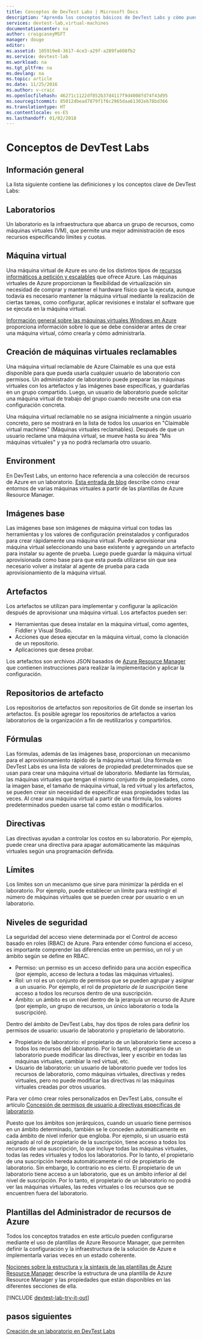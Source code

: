 ```yaml
---
title: Conceptos de DevTest Labs | Microsoft Docs
description: "Aprenda los conceptos básicos de DevTest Labs y cómo puede facilitar la creación, la administración y la supervisión de máquinas virtuales de Azure"
services: devtest-lab,virtual-machines
documentationcenter: na
author: craigcaseyMSFT
manager: douge
editor: 
ms.assetid: 105919e8-3617-4ce3-a29f-a289fa608fb2
ms.service: devtest-lab
ms.workload: na
ms.tgt_pltfrm: na
ms.devlang: na
ms.topic: article
ms.date: 11/25/2016
ms.author: v-craic
ms.openlocfilehash: 46271c1122df852b37d4117f9d4008fd74f43d95
ms.sourcegitcommit: 85012dbead7879f1f6c2965daa61302eb78bd366
ms.translationtype: HT
ms.contentlocale: es-ES
ms.lasthandoff: 01/02/2018
---
```

# <a name="devtest-labs-concepts"></a>Conceptos de DevTest Labs
## <a name="overview"></a>Información general
La lista siguiente contiene las definiciones y los conceptos clave de DevTest Labs:

## <a name="labs"></a>Laboratorios
Un laboratorio es la infraestructura que abarca un grupo de recursos, como máquinas virtuales (VM), que permite una mejor administración de esos recursos especificando límites y cuotas.

## <a name="virtual-machine"></a>Máquina virtual
Una máquina virtual de Azure es uno de los distintos tipos de [recursos informáticos a petición y escalables](https://docs.microsoft.com/azure/app-service/choose-web-site-cloud-service-vm) que ofrece Azure. Las máquinas virtuales de Azure proporcionan la flexibilidad de virtualización sin necesidad de comprar y mantener el hardware físico que la ejecuta, aunque todavía es necesario mantener la máquina virtual mediante la realización de ciertas tareas, como configurar, aplicar revisiones e instalar el software que se ejecuta en la máquina virtual.

[Información general sobre las máquinas virtuales Windows en Azure](https://docs.microsoft.com/azure/virtual-machines/virtual-machines-windows-overview) proporciona información sobre lo que se debe considerar antes de crear una máquina virtual, cómo crearla y cómo administrarla.

## <a name="claimable-vm"></a>Creación de máquinas virtuales reclamables
Una máquina virtual reclamable de Azure Claimable es una que está disponible para que pueda usarla cualquier usuario de laboratorio con permisos. Un administrador de laboratorio puede preparar las máquinas virtuales con los artefactos y las imágenes base específicas, y guardarlas en un grupo compartido. Luego, un usuario de laboratorio puede solicitar una máquina virtual de trabajo del grupo cuando necesite una con esa configuración concreta.

Una máquina virtual reclamable no se asigna inicialmente a ningún usuario concreto, pero se mostrará en la lista de todos los usuarios en "Claimable virtual machines" (Máquinas virtuales reclamables). Después de que un usuario reclame una máquina virtual, se mueve hasta su área "Mis máquinas virtuales" y ya no podrá reclamarla otro usuario.

## <a name="environment"></a>Environment
En DevTest Labs, un entorno hace referencia a una colección de recursos de Azure en un laboratorio. [Esta entrada de blog](https://blogs.msdn.microsoft.com/devtestlab/2016/11/16/connect-2016-news-for-azure-devtest-labs-azure-resource-manager-template-based-environments-vm-auto-shutdown-and-more/) describe cómo crear entornos de varias máquinas virtuales a partir de las plantillas de Azure Resource Manager.

## <a name="base-images"></a>Imágenes base
Las imágenes base son imágenes de máquina virtual con todas las herramientas y los valores de configuración preinstalados y configurados para crear rápidamente una máquina virtual. Puede aprovisionar una máquina virtual seleccionando una base existente y agregando un artefacto para instalar su agente de prueba. Luego puede guardar la máquina virtual aprovisionada como base para que esta pueda utilizarse sin que sea necesario volver a instalar al agente de prueba para cada aprovisionamiento de la máquina virtual.

## <a name="artifacts"></a>Artefactos
Los artefactos se utilizan para implementar y configurar la aplicación después de aprovisionar una máquina virtual. Los artefactos pueden ser:

* Herramientas que desea instalar en la máquina virtual, como agentes, Fiddler y Visual Studio.
* Acciones que desea ejecutar en la máquina virtual, como la clonación de un repositorio.
* Aplicaciones que desea probar.

Los artefactos son archivos JSON basados de [Azure Resource Manager](../azure-resource-manager/resource-group-overview.md) que contienen instrucciones para realizar la implementación y aplicar la configuración.

## <a name="artifact-repositories"></a>Repositorios de artefacto
Los repositorios de artefactos son repositorios de Git donde se insertan los artefactos. Es posible agregar los repositorios de artefactos a varios laboratorios de la organización a fin de reutilizarlos y compartirlos.

## <a name="formulas"></a>Fórmulas
Las fórmulas, además de las imágenes base, proporcionan un mecanismo para el aprovisionamiento rápido de la máquina virtual. Una fórmula en DevTest Labs es una lista de valores de propiedad predeterminados que se usan para crear una máquina virtual de laboratorio.
Mediante las fórmulas, las máquinas virtuales que tengan el mismo conjunto de propiedades, como la imagen base, el tamaño de máquina virtual, la red virtual y los artefactos, se pueden crear sin necesidad de especificar esas propiedades todas las veces. Al crear una máquina virtual a partir de una fórmula, los valores predeterminados pueden usarse tal como están o modificarlos.

## <a name="policies"></a>Directivas
Las directivas ayudan a controlar los costos en su laboratorio. Por ejemplo, puede crear una directiva para apagar automáticamente las máquinas virtuales según una programación definida.

## <a name="caps"></a>Límites
Los límites son un mecanismo que sirve para minimizar la pérdida en el laboratorio. Por ejemplo, puede establecer un límite para restringir el número de máquinas virtuales que se pueden crear por usuario o en un laboratorio.

## <a name="security-levels"></a>Niveles de seguridad
La seguridad del acceso viene determinada por el Control de acceso basado en roles (RBAC) de Azure. Para entender cómo funciona el acceso, es importante comprender las diferencias entre un permiso, un rol y un ámbito según se define en RBAC.

* Permiso: un permiso es un acceso definido para una acción específica (por ejemplo, acceso de lectura a todas las máquinas virtuales).
* Rol: un rol es un conjunto de permisos que se pueden agrupar y asignar a un usuario. Por ejemplo, el rol de *propietario de la suscripción* tiene acceso a todos los recursos dentro de una suscripción.
* Ámbito: un ámbito es un nivel dentro de la jerarquía un recurso de Azure (por ejemplo, un grupo de recursos, un único laboratorio o toda la suscripción).

Dentro del ámbito de DevTest Labs, hay dos tipos de roles para definir los permisos de usuario: usuario de laboratorio y propietario de laboratorio.

* Propietario de laboratorio: el propietario de un laboratorio tiene acceso a todos los recursos del laboratorio. Por lo tanto, el propietario de un laboratorio puede modificar las directivas, leer y escribir en todas las máquinas virtuales, cambiar la red virtual, etc.
* Usuario de laboratorio: un usuario de laboratorio puede ver todos los recursos de laboratorio, como máquinas virtuales, directivas y redes virtuales, pero no puede modificar las directivas ni las máquinas virtuales creadas por otros usuarios.

Para ver cómo crear roles personalizados en DevTest Labs, consulte el artículo [Concesión de permisos de usuario a directivas específicas de laboratorio](devtest-lab-grant-user-permissions-to-specific-lab-policies.md).

Puesto que los ámbitos son jerárquicos, cuando un usuario tiene permisos en un ámbito determinado, también se le conceden automáticamente en cada ámbito de nivel inferior que engloba. Por ejemplo, si un usuario está asignado al rol de propietario de la suscripción, tiene acceso a todos los recursos de una suscripción, lo que incluye todas las máquinas virtuales, todas las redes virtuales y todos los laboratorios. Por lo tanto, el propietario de una suscripción hereda automáticamente el rol de propietario de laboratorio. Sin embargo, lo contrario no es cierto. El propietario de un laboratorio tiene acceso a un laboratorio, que es un ámbito inferior al del nivel de suscripción. Por lo tanto, el propietario de un laboratorio no podrá ver las máquinas virtuales, las redes virtuales o los recursos que se encuentren fuera del laboratorio.

## <a name="azure-resource-manager-templates"></a>Plantillas del Administrador de recursos de Azure
Todos los conceptos tratados en este artículo pueden configurarse mediante el uso de plantillas de Azure Resource Manager, que permiten definir la configuración y la infraestructura de la solución de Azure e implementarla varias veces en un estado coherente.

[Nociones sobre la estructura y la sintaxis de las plantillas de Azure Resource Manager](https://docs.microsoft.com/azure/azure-resource-manager/resource-group-authoring-templates#template-format) describe la estructura de una plantilla de Azure Resource Manager y las propiedades que están disponibles en las diferentes secciones de ella.

[!INCLUDE [devtest-lab-try-it-out](../../includes/devtest-lab-try-it-out.md)]

## <a name="next-steps"></a>pasos siguientes
[Creación de un laboratorio en DevTest Labs](devtest-lab-create-lab.md)
